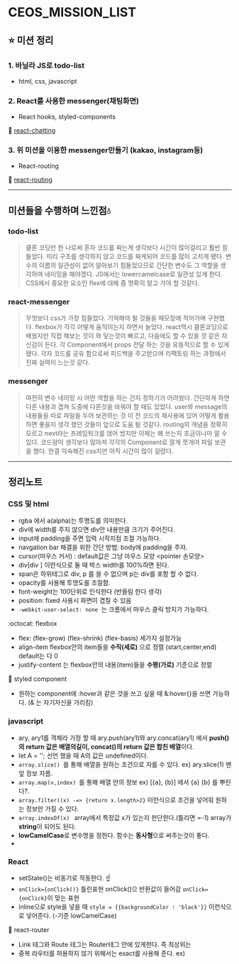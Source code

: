 # CEOS_MISSION_LIST
## :star: 미션 정리

### 1. 바닐라 JS로 todo-list
- html, css, javascript

### 2. React를 사용한 messenger(채팅화면)
- React hooks, styled-components

:runner: [react-chatting](https://react-messenger-12th-ten.vercel.app/)

### 3. 위 미션을 이용한 messenger만들기 (kakao, instagram등)
- React-routing

:seedling: [react-routing](https://react-router-inky.vercel.app/)
 
---------------------------------------------------------

## 미션들을 수행하며 느낀점:droplet:

### todo-list
>클론 코딩만 한 나로써 혼자 코드를 짜는게 생각보다 시간이 많이걸리고 훨씬 힘들었다. 
미리 구조를 생각하지 않고 코드를 짜게되어 코드를 많이 고치게 됐다.
변수의 이름의 일관성이 없어 알아보기 힘들었으므로 간단한 변수도 그 역할을 생각하며 네이밍을 해야겠다.
JS에서는 lowercamelcase로 일관성 있게 한다.
CSS에서 중요한 요소인 flex에 대해 좀 명확히 알고 가야 할 것같다.

### react-messenger
>무엇보다 css가 가장 힘들었다. 기억해야 될 것들을 메모장에 적어가며 구현했다.
flexbox가 각각 어떻게 움직이는지 하면서 늘었다. react역시 클론코딩으로 배웠지만 
직접 해보는 것이 와 닿는것이 빠르고, 다음에도 할 수 있을 것 같은 자신감이 든다.
각 Component에서 props 전달 하는 것을 유동적으로 할 수 있게 됐다.
각자 코드를 공유 함으로써 피드백을 주고받으며 리팩토링 하는 과정에서 진짜 실력이 느는것 같다.


### messenger
> 여전히 변수 네이밍 시 어떤 역할을 하는 건지 정하기가 어려웠다. 간단하게 하면 다른 내용과 겹쳐
도중에 다른것을 바꿔야 할 때도 있었다. user와 message의 내용들을 따로 파일을 두어 보관하는 것
이 전 코드의 재사용에 있어 어떻게 활용하면 좋을지 생각 했던 것들이 앞으로 도움 될 것같다.
routing의 개념을 정확히 모르고 next라는 프레임워크를 얹어 썼지만 이제는 왜 쓰는지 조금이나마
알 수 있다. 코드량이 생각보다 많아져 각각의 Component로 잘게 쪼개어 파일 보관을 했다.
한결 익숙해진 css지만 아직 시간이 많이 걸렸다.

---------------------------------------------------------

## 정리노트

### CSS 및 html
- rgba 에서 a(alpha)는 투명도를 의미한다.
- div에 width를 주지 않으면 div안 내용만큼 크기가 주어진다.
- input에 padding을 주면 입력 시작지점 조절 가능하다.
- navgation bar 해결을 위한 간단 방법: body에 padding을 주자.
- cursor(마우스 커서) : default값은 그냥 마우스 모양 <pointer 손모양>
- div[div                   ] 이런식으로 둘 때 박스 width를 100%하면 된다.
- span은 하위테그로 div, p 를 쓸 수 없으며 p는 div를 포함 할 수 없다.
- opacity를 사용해 투명도를 조절함.
- font-weight는 100단위로 인식한다 (반올림 한다 생각)
- position: fixed 사용시 화면이 겹칠 수 있음
- ```-webkit-user-select: none ```는 크롬에서 마우스 클릭 방지가 가능하다.



:octocat: flexbox
- flex: (flex-grow) (flex-shrink) (flex-basis) 세가지 설정가능
- align-item  flexbox안의 item들을 **수직(세로)** 으로 정렬 (start,center,end) default는 다 0
- justify-content 는 flexbox안의 내용(item)들을 **수평(가로)** 기준으로 정렬

:lollipop: styled component
- 원하는 component에 :hover과 같은 것을 쓰고 싶을 때 &:hover{}을 쓰면 가능하다. (& 는 자기자신을 가리킴)



### javascript
- ary, ary1를 객체라 가정 할 때 ary.push(ary1)와 ary.concat(ary1) 에서
 **push()의 return 값은 배열의길이, concat()의 return 값은 합친 배열**이다.
- let A = ''; 선언 했을 때 A의 값은 undefined이다.
- ```array.slice() ```를 통해 배열을 원하는 조건으로 자를 수 있다. ex) ary.slice(1) 맨 앞 정보 자름.
- ```array.map(v,index) ```를 통해 배열 안의 정보 ex) [{a}, {b}] 에서 {a} {b} 를 뿌린다?.
- ```array.filter((x) -=> {return x.length>2}``` 이런식으로 조건을 넣어줘 원하는 정보만 가질 수 있다.
- ```array.indexOf(x) ``` array에서 특정값 x가 있는지 판단한다.(틀리면 =-1)    array가 **string**이 되어도 된다.
- **lowCamelCase**로 변수명을 정한다. 함수는 **동사형**으로 써주는것이 좋다.
- 



### React
- setState()는 비동기로 작동한다. :point_up:
- ```onClick={onClick()}``` 틀린표현 onClick()으 반환값이 들어감 ```onClick={onClick}```이 맞는 표현
- inline으로 style을 넣을 때 ```style = {{backgroundColor : 'black'}}``` 이런식으로 넣어준다. (-기준 lowCamelCase)

:aerial_tramway: react-router
- Link 테그와 Route 테그는 Router테그 안에 있게한다. 즉 최상위는 <Router> </Router>
- 중복 라우터를 허용하지 않기 위해서는 exact를 사용해 준다. ex) <Route exact path='/'> 


